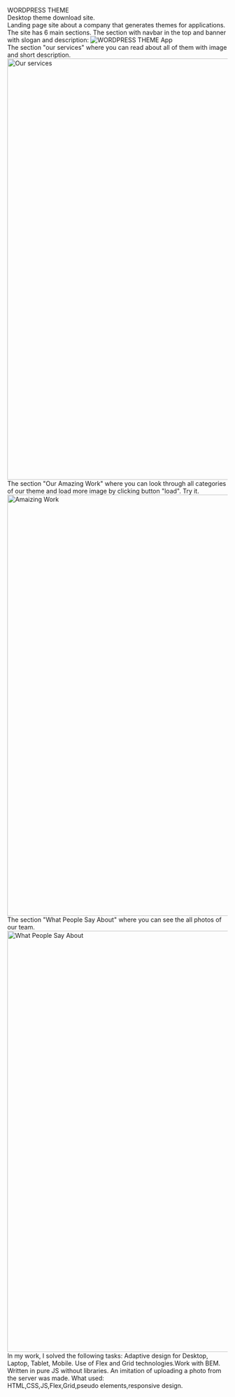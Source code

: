 
WORDPRESS THEME                     
Desktop theme download site.                                                      
Landing page site about a company that generates themes for applications. 
The site has 6 main sections.
The section with navbar in the top and banner with slogan and description:
![WORDPRESS THEME   App](https://github.com/Artem91S/WORDPRESS-THEME/assets/115031070/c62521c6-5dc5-456b-b8a2-c9da2690cb0f)
</br>
The section "our services" where you can read about all of them with image and short description.
<img width="960px" alt="Our services" src="https://github.com/Artem91S/WORDPRESS-THEME/assets/115031070/47cd90fd-1194-4694-a948-009ee08857e6"/>
</br>
The section "Our Amazing Work" where you can look through all categories of our theme and load more image by clicking button "load".
Try it.
<img width="960px" alt="Amaizing Work" src="https://github.com/Artem91S/WORDPRESS-THEME/assets/115031070/a281f875-f76c-49d0-a6b7-344d2decf365"/>
</br>
The section  "What People Say About" where you can see the all photos of our team.
<img width="960px" alt="What People Say About" src="https://github.com/Artem91S/WORDPRESS-THEME/assets/115031070/c65dc833-58aa-4e28-aa07-adeb8d38f0e7">
</br>
In my work, I solved the following tasks: 
Adaptive design for Desktop, Laptop, Tablet, Mobile.
Use of Flex and Grid technologies.Work with BEM. 
Written in pure JS without libraries.
An imitation of uploading a photo from the server was made.
What used:                                                                                       
HTML,CSS,JS,Flex,Grid,pseudo elements,responsive design.

